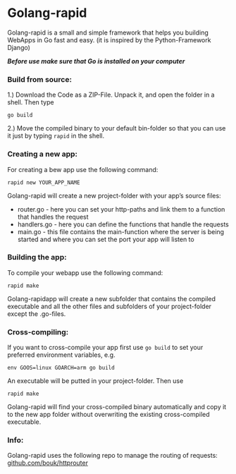 # Golang-rapid




Golang-rapid is a small and simple framework that helps you building WebApps in Go fast and easy.
(it is inspired by the Python-Framework Django)


***Before use make sure that Go is installed on your computer***





### Build from source:

1.) Download the Code as a ZIP-File. Unpack it, and open the folder in a shell. Then type

```
go build
```

2.) Move the compiled binary to your default bin-folder so that you can use it just by typing ```rapid``` in the shell.


### Creating a new app:

For creating a bew app use the following command:

```
rapid new YOUR_APP_NAME
```

Golang-rapid will create a new project-folder with your app’s source files:

* router.go   -   here you can set your http-paths and link them to a function that handles the request
* handlers.go -   here you can define the functions that handle the requests
* main.go     -   this file contains the main-function where the server is being started and where you can set the port your app will listen to


### Building the app:

To compile your webapp use the following command:

```
rapid make
```

Golang-rapidapp will create a new subfolder that contains the compiled executable and all the other files and subfolders of your project-folder except the .go-files.


### Cross-compiling:


If you want to cross-compile your app first use ```go build``` to set your preferred environment variables, e.g.
```
env GOOS=linux GOARCH=arm go build
```

An executable will be putted in your project-folder.
Then use 
```
rapid make
```

Golang-rapid will find your cross-compiled binary automatically and copy it to the new app folder without overwriting the existing cross-compiled executable.



### Info:
Golang-rapid uses the following repo to manage the routing of requests: [github.com/bouk/httprouter](https://github.com/bouk/httprouter/)

